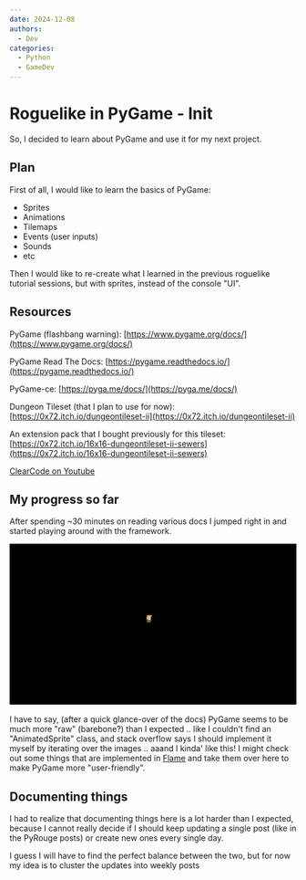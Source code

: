 ```yaml
---
date: 2024-12-08
authors:
  - Dev
categories:
  - Python
  - GameDev
---
```


# Roguelike in PyGame - Init

So, I decided to learn about PyGame and use it for my next project.

<!-- more -->

## Plan

First of all, I would like to learn the basics of PyGame:

* Sprites
* Animations
* Tilemaps
* Events (user inputs)
* Sounds
* etc

Then I would like to re-create what I learned in the previous roguelike tutorial sessions, but with sprites, instead of the console "UI".

## Resources

PyGame (flashbang warning): [https://www.pygame.org/docs/](https://www.pygame.org/docs/)

PyGame Read The Docs: [https://pygame.readthedocs.io/](https://pygame.readthedocs.io/)

PyGame-ce: [https://pyga.me/docs/](https://pyga.me/docs/)

Dungeon Tileset (that I plan to use for now): [https://0x72.itch.io/dungeontileset-ii](https://0x72.itch.io/dungeontileset-ii)

An extension pack that I bought previously for this tileset: [https://0x72.itch.io/16x16-dungeontileset-ii-sewers](https://0x72.itch.io/16x16-dungeontileset-ii-sewers)

[ClearCode on Youtube](https://www.youtube.com/@ClearCode/videos)

## My progress so far

After spending ~30 minutes on reading various docs I jumped right in and started playing around with the framework.

![PyGame](../images/pygame/2024_12_08_init.png)

I have to say, (after a quick glance-over of the docs) PyGame seems to be much more "raw" (barebone?) than I expected .. like I couldn't find an "AnimatedSprite" class, and stack overflow says I should implement it myself by iterating over the images .. aaand I kinda' like this! I might check out some things that are implemented in [Flame](https://docs.flame-engine.org/latest/) and take them over here to make PyGame more "user-friendly".

## Documenting things

I had to realize that documenting things here is a lot harder than I expected, because I cannot really decide if I should keep updating a single post (like in the PyRouge posts) or create new ones every single day. 

I guess I will have to find the perfect balance between the two, but for now my idea is to cluster the updates into weekly posts